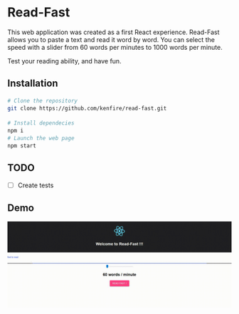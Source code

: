# Read-Fast

This web application was created as a first React experience.
Read-Fast allows you to paste a text and read it word by word.
You can select the speed with a slider from 60 words per minutes to 1000 words per minute.

Test your reading ability, and have fun.

## Installation
```bash
# Clone the repository
git clone https://github.com/kenfire/read-fast.git

# Install dependecies
npm i
# Launch the web page
npm start
```
## TODO
-[ ] Create tests

## Demo
![Demo gif](demo.gif)